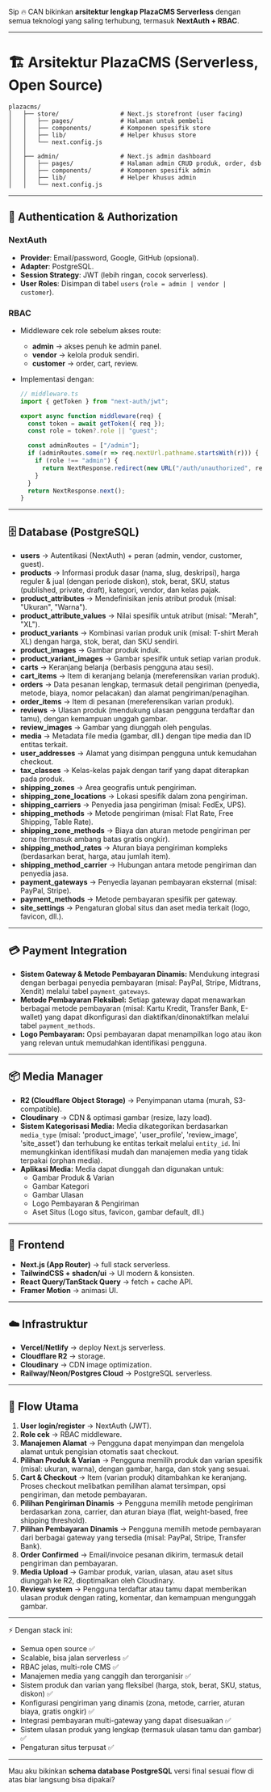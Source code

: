 Sip 🔥 CAN bikinkan **arsitektur lengkap PlazaCMS Serverless** dengan semua teknologi yang saling terhubung, termasuk **NextAuth + RBAC**.

---

# 🏗️ Arsitektur PlazaCMS (Serverless, Open Source)

```
plazacms/
│   ├── store/                 # Next.js storefront (user facing)
│   │   ├── pages/             # Halaman untuk pembeli
│   │   ├── components/        # Komponen spesifik store
│   │   ├── lib/               # Helper khusus store
│   │   └── next.config.js
│   │
│   ├── admin/                 # Next.js admin dashboard
│   │   ├── pages/             # Halaman admin CRUD produk, order, dsb
│   │   ├── components/        # Komponen spesifik admin
│   │   ├── lib/               # Helper khusus admin
│   │   └── next.config.js

```

---

## 🔑 Authentication & Authorization

### NextAuth

* **Provider**: Email/password, Google, GitHub (opsional).
* **Adapter**: PostgreSQL.
* **Session Strategy**: JWT (lebih ringan, cocok serverless).
* **User Roles**: Disimpan di tabel `users` (`role = admin | vendor | customer`).

### RBAC

* Middleware cek role sebelum akses route:

  * **admin** → akses penuh ke admin panel.
  * **vendor** → kelola produk sendiri.
  * **customer** → order, cart, review.
* Implementasi dengan:

  ```ts
  // middleware.ts
  import { getToken } from "next-auth/jwt";

  export async function middleware(req) {
    const token = await getToken({ req });
    const role = token?.role || "guest";

    const adminRoutes = ["/admin"];
    if (adminRoutes.some(r => req.nextUrl.pathname.startsWith(r))) {
      if (role !== "admin") {
        return NextResponse.redirect(new URL("/auth/unauthorized", req.url));
      }
    }
    return NextResponse.next();
  }
  ```

---

## 🗄️ Database (PostgreSQL)

*   **users** → Autentikasi (NextAuth) + peran (admin, vendor, customer, guest).
*   **products** → Informasi produk dasar (nama, slug, deskripsi), harga reguler & jual (dengan periode diskon), stok, berat, SKU, status (published, private, draft), kategori, vendor, dan kelas pajak.
*   **product_attributes** → Mendefinisikan jenis atribut produk (misal: "Ukuran", "Warna").
*   **product_attribute_values** → Nilai spesifik untuk atribut (misal: "Merah", "XL").
*   **product_variants** → Kombinasi varian produk unik (misal: T-shirt Merah XL) dengan harga, stok, berat, dan SKU sendiri.
*   **product_images** → Gambar produk induk.
*   **product_variant_images** → Gambar spesifik untuk setiap varian produk.
*   **carts** → Keranjang belanja (berbasis pengguna atau sesi).
*   **cart_items** → Item di keranjang belanja (mereferensikan varian produk).
*   **orders** → Data pesanan lengkap, termasuk detail pengiriman (penyedia, metode, biaya, nomor pelacakan) dan alamat pengiriman/penagihan.
*   **order_items** → Item di pesanan (mereferensikan varian produk).
*   **reviews** → Ulasan produk (mendukung ulasan pengguna terdaftar dan tamu), dengan kemampuan unggah gambar.
*   **review_images** → Gambar yang diunggah oleh pengulas.
*   **media** → Metadata file media (gambar, dll.) dengan tipe media dan ID entitas terkait.
*   **user_addresses** → Alamat yang disimpan pengguna untuk kemudahan checkout.
*   **tax_classes** → Kelas-kelas pajak dengan tarif yang dapat diterapkan pada produk.
*   **shipping_zones** → Area geografis untuk pengiriman.
*   **shipping_zone_locations** → Lokasi spesifik dalam zona pengiriman.
*   **shipping_carriers** → Penyedia jasa pengiriman (misal: FedEx, UPS).
*   **shipping_methods** → Metode pengiriman (misal: Flat Rate, Free Shipping, Table Rate).
*   **shipping_zone_methods** → Biaya dan aturan metode pengiriman per zona (termasuk ambang batas gratis ongkir).
*   **shipping_method_rates** → Aturan biaya pengiriman kompleks (berdasarkan berat, harga, atau jumlah item).
*   **shipping_method_carrier** → Hubungan antara metode pengiriman dan penyedia jasa.
*   **payment_gateways** → Penyedia layanan pembayaran eksternal (misal: PayPal, Stripe).
*   **payment_methods** → Metode pembayaran spesifik per gateway.
*   **site_settings** → Pengaturan global situs dan aset media terkait (logo, favicon, dll.).


---

## 💳 Payment Integration

*   **Sistem Gateway & Metode Pembayaran Dinamis:** Mendukung integrasi dengan berbagai penyedia pembayaran (misal: PayPal, Stripe, Midtrans, Xendit) melalui tabel `payment_gateways`.
*   **Metode Pembayaran Fleksibel:** Setiap gateway dapat menawarkan berbagai metode pembayaran (misal: Kartu Kredit, Transfer Bank, E-wallet) yang dapat dikonfigurasi dan diaktifkan/dinonaktifkan melalui tabel `payment_methods`.
*   **Logo Pembayaran:** Opsi pembayaran dapat menampilkan logo atau ikon yang relevan untuk memudahkan identifikasi pengguna.

---

## 📦 Media Manager

*   **R2 (Cloudflare Object Storage)** → Penyimpanan utama (murah, S3-compatible).
*   **Cloudinary** → CDN & optimasi gambar (resize, lazy load).
*   **Sistem Kategorisasi Media:** Media dikategorikan berdasarkan `media_type` (misal: 'product_image', 'user_profile', 'review_image', 'site_asset') dan terhubung ke entitas terkait melalui `entity_id`. Ini memungkinkan identifikasi mudah dan manajemen media yang tidak terpakai (orphan media).
*   **Aplikasi Media:** Media dapat diunggah dan digunakan untuk:
    *   Gambar Produk & Varian
    *   Gambar Kategori
    *   Gambar Ulasan
    *   Logo Pembayaran & Pengiriman
    *   Aset Situs (Logo situs, favicon, gambar default, dll.)

---

## 🎨 Frontend

* **Next.js (App Router)** → full stack serverless.
* **TailwindCSS + shadcn/ui** → UI modern & konsisten.
* **React Query/TanStack Query** → fetch + cache API.
* **Framer Motion** → animasi UI.

---

## ☁️ Infrastruktur

* **Vercel/Netlify** → deploy Next.js serverless.
* **Cloudflare R2** → storage.
* **Cloudinary** → CDN image optimization.
* **Railway/Neon/Postgres Cloud** → PostgreSQL serverless.

---

## 🔐 Flow Utama

1.  **User login/register** → NextAuth (JWT).
2.  **Role cek** → RBAC middleware.
3.  **Manajemen Alamat** → Pengguna dapat menyimpan dan mengelola alamat untuk pengisian otomatis saat checkout.
4.  **Pilihan Produk & Varian** → Pengguna memilih produk dan varian spesifik (misal: ukuran, warna), dengan gambar, harga, dan stok yang sesuai.
5.  **Cart & Checkout** → Item (varian produk) ditambahkan ke keranjang. Proses checkout melibatkan pemilihan alamat tersimpan, opsi pengiriman, dan metode pembayaran.
6.  **Pilihan Pengiriman Dinamis** → Pengguna memilih metode pengiriman berdasarkan zona, carrier, dan aturan biaya (flat, weight-based, free shipping threshold).
7.  **Pilihan Pembayaran Dinamis** → Pengguna memilih metode pembayaran dari berbagai gateway yang tersedia (misal: PayPal, Stripe, Transfer Bank).
8.  **Order Confirmed** → Email/invoice pesanan dikirim, termasuk detail pengiriman dan pembayaran.
9.  **Media Upload** → Gambar produk, varian, ulasan, atau aset situs diunggah ke R2, dioptimalkan oleh Cloudinary.
10. **Review system** → Pengguna terdaftar atau tamu dapat memberikan ulasan produk dengan rating, komentar, dan kemampuan mengunggah gambar.

---

⚡ Dengan stack ini:

*   Semua open source ✅
*   Scalable, bisa jalan serverless ✅
*   RBAC jelas, multi-role CMS ✅
*   Manajemen media yang canggih dan terorganisir ✅
*   Sistem produk dan varian yang fleksibel (harga, stok, berat, SKU, status, diskon) ✅
*   Konfigurasi pengiriman yang dinamis (zona, metode, carrier, aturan biaya, gratis ongkir) ✅
*   Integrasi pembayaran multi-gateway yang dapat disesuaikan ✅
*   Sistem ulasan produk yang lengkap (termasuk ulasan tamu dan gambar) ✅
*   Pengaturan situs terpusat ✅

---

Mau aku bikinkan **schema database PostgreSQL** versi final sesuai flow di atas biar langsung bisa dipakai?

